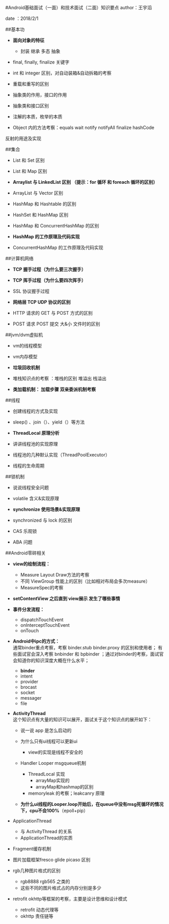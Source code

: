 #Android基础面试（一面）和技术面试（二面）知识要点
author：王宇滔

date  ：2018/2/1


##基本功
* **面向对象的特征**
	* 封装 继承 多态 抽象 

* final, finally, finalize 关键字

* int 和 integer 区别，对自动装箱&自动拆箱的考察

* 重载和重写的区别

* 抽象类的作用，接口的作用

* 抽象类和接口区别

* 注解的本质，枚举的本质

* Object 内的方法考察：equals wait notify notifyAll finalize hashCode

反射的用途及实现

##集合
* List 和 Set 区别

* List 和 Map 区别

* **Arraylist 与 LinkedList 区别 （提示：for 循环 和 foreach 循环的区别）**

* ArrayList 与 Vector 区别 

* HashMap 和 Hashtable 的区别

* HashSet 和 HashMap 区别

* HashMap 和 ConcurrentHashMap 的区别

* **HashMap 的工作原理及代码实现**

* ConcurrentHashMap 的工作原理及代码实现

##计算机网络
* **TCP 握手过程（为什么要三次握手）**

* **TCP 挥手过程（为什么要四次挥手）**

* SSL 协议握手过程

* **网络层 TCP UDP 协议的区别**

* HTTP 请求的 GET 与 POST 方式的区别

* POST 请求 POST 提交 大&小 文件时的区别

##jvm/dvm虚拟机
* vm的线程模型

* vm内存模型

* **垃圾回收机制**

* 堆栈知识点的考察 ：堆栈的区别 堆溢出 栈溢出 

* **类加载机制： 加载步骤 双亲委派机制考察**

##线程
* 创建线程的方式及实现

* sleep() 、join（）、yield（）等方法

* **ThreadLocal 原理分析**

* 讲讲线程池的实现原理

* 线程池的几种默认实现（ThreadPoolExecutor）

* 线程的生命周期

##锁机制
* 说说线程安全问题

* volatile 含义&实现原理

* **synchronize 使用场景&实现原理**

* synchronized 与 lock 的区别

* CAS 乐观锁

* ABA 问题

##Android零碎相关
* **view的绘制流程：**
	* Measure Layout Draw方法的考察
	* 不同 ViewGroup 性能上的区别（比如相对布局会多次measure）
	* MeasureSpec的考察

* **setContentView 之后直到 view展示 发生了哪些事情**

* **事件分发流程：**
	* dispatchTouchEvent
	* onInterceptTouchEvent 
	* onTouch

* **Android中ipc的方式：**</br>
	通常binder重点考察，考察 binder.stub  binder.proxy 的区别和使用者；
	有些面试官会深入考察 bnbinder 和 bpbinder ；通过对binder的考察，面试官会知道你的知识深度大概在什么水平；
	* **binder**
	* intent
	* provider
	* brocast
	* socket
	* messager
	* file
	
* **ActivityThread** </br>
	这个知识点有大量的知识可以展开，面试关于这个知识点的展开如下：
	* 说一说 app 是怎么启动的
	
	* 为什么只有ui线程可以更新ui
		* view的实现是线程不安全的
		
	* Handler Looper msgqueue机制 
		* ThreadLocal 实现
			* arrayMap实现的
			* arrayMap和hashmap的区别
		* memoryleak 的考察；leakcanry 原理

	* **为什么ui线程的Looper.loop开始后，在queue中没有msg死循环的情况下，cpu不会100%**（epoll+pip）
		
* ApplicationThread
	* 与 ActivityThread 的关系
	* ApplicationThread的实质

* Fragment缓存机制

* 图片加载框架fresco glide picaso 区别

* rgb几种图片格式的区别
	* rgb8888 rgb565 之类的
	* 这些不同的图片格式占的内存分别是多少
	
* retrofit okhttp等框架的考察，主要是设计思维和设计模式
	* retrofit 动态代理等
	* okhttp 责任链等	 

	







